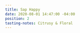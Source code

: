 ```yaml
---
title: Sap Happy
date: 2020-08-01 14:47:00 -04:00
position: 2
tasting-notes: Citrusy & Floral
---
```



